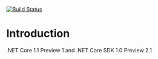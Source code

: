 [![Build Status](https://travis-ci.org/vla/docker-dotnet-build.svg?branch=master)](https://travis-ci.org/vla/docker-dotnet-build)


# Introduction

.NET Core 1.1 Preview 1 and .NET Core SDK 1.0 Preview 2.1

